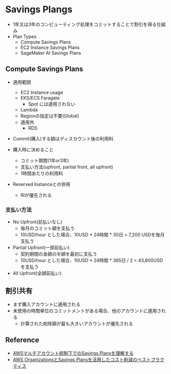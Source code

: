 # Savings Plangs

* 1年又は3年のコンピューティング処理をコミットすることで割引を得る仕組み
* Plan Types
  * Compute Savings Plans
  * EC2 Instance Savings Plans
  * SageMaker AI Savings Plans

## Compute Savings Plans

* 適用範囲
  * EC2 Instance usage
  * EKS/ECS Faragate
    * Spot には適用されない
  * Lambda
  * Regionの指定は不要(Global)
  * 適用外
    * RDS


* Commit(購入)する額はディスカウント後の利用料
* 購入時に決めること
  * コミット期間(1年or3年)
  * 支払い方法(upfront, partial front, all upfront)
  * 1時間あたりの利用料

* Reserved Instanceとの併用
  * RIが優先される

### 支払い方法

* No Upfront(前払いなし)
  * 毎月のコミット額を支払う
  * 10USD/hour とした場合、10USD * 24時間 * 30日 = 7,200 USDを毎月支払う
* Partial Upfront(一部前払い)
  * 契約期間の金額の半額を最初に支払う
  * 10USD/hour とした場合、10USD * 24時間 * 365日 / 2 = 43,800USDを支払う
* All Upfront(全額前払い)

## 割引共有

* まず購入アカウントに適用される
* 未使用の時間単位のコミットメントがある場合、他のアカウントに適用される
  * 計算された削除額が最も大きいアカウントが優先される

## Reference

* [AWSマルチアカウント統制下でのSavings Plansを理解する](https://blog.serverworks.co.jp/savings-plans-purchase-strategies-under-multi-account-control)
* [AWS OrganizationsとSavings Plansを活用したコスト削減のベストプラクティス](https://tech.nri-net.com/entry/2021/04/21/094600)
